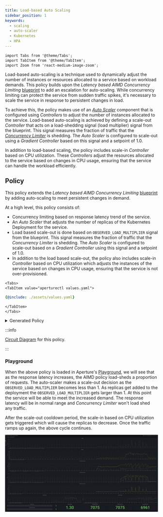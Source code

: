 ```yaml
---
title: Load-based Auto Scaling
sidebar_position: 1
keywords:
  - scaling
  - auto-scaler
  - Kubernetes
  - HPA
---
```


```mdx-code-block
import Tabs from '@theme/Tabs';
import TabItem from '@theme/TabItem';
import Zoom from 'react-medium-image-zoom';
```

Load-based auto-scaling is a technique used to dynamically adjust the number of
instances or resources allocated to a service based on workload demands. This
policy builds upon the _Latency based AIMD Concurrency Limiting_
[blueprint](reference/policies/bundled-blueprints/policies/latency-aimd-concurrency-limiting.md)
to add an escalation for auto-scaling. While concurrency limiting can protect
the service from sudden traffic spikes, it's necessary to scale the service in
response to persistent changes in load.

To achieve this, the policy makes use of an
[_Auto Scaler_](concepts/auto-scale/components/auto-scaler.md) component that is
configured using _Controllers_ to adjust the number of instances allocated to
the service. Load-based auto-scaling is achieved by defining a scale-out
_Controller_ that acts on a load-shedding signal (load multiplier) signal from
the blueprint. This signal measures the fraction of traffic that the
[_Concurrency Limiter_](concepts/flow-control/components/concurrency-limiter.md)
is shedding. The _Auto Scaler_ is configured to scale-out using a _Gradient
Controller_ based on this signal and a setpoint of 1.0.

In addition to load-based scaling, the policy includes scale-in _Controller_
based on CPU utilization. These _Controllers_ adjust the resources allocated to
the service based on changes in CPU usage, ensuring that the service can handle
the workload efficiently.

## Policy

This policy extends the _Latency based AIMD Concurrency Limiting_
[blueprint](reference/policies/bundled-blueprints/policies/latency-aimd-concurrency-limiting.md)
by adding auto-scaling to meet persistent changes in demand.

At a high level, this policy consists of:

- Concurrency limiting based on response latency trend of the service.
- An _Auto Scaler_ that adjusts the number of replicas of the Kubernetes
  Deployment for the service.
- Load based scale-out is done based on `OBSERVED_LOAD_MULTIPLIER` signal from
  the blueprint. This signal measures the fraction of traffic that the
  _Concurrency Limiter_ is shedding. The _Auto Scaler_ is configured to
  scale-out based on a _Gradient Controller_ using this signal and a setpoint of
  1.0.
- In addition to the load based scale-out, the policy also includes scale-in
  _Controller_ based on CPU utilization which adjusts the instances of the
  service based on changes in CPU usage, ensuring that the service is not
  over-provisioned.

```mdx-code-block
<Tabs>
<TabItem value="aperturectl values.yaml">
```

```yaml
{@include: ./assets/values.yaml}
```

```mdx-code-block
</TabItem>
</Tabs>
```

<details><summary>Generated Policy</summary>
<p>

```yaml
{@include: ./assets/load-based-auto-scale.yaml}
```

</p>
</details>

:::info

[Circuit Diagram](./assets/load-based-auto-scale.mmd.svg) for this policy.

:::

### Playground

When the above policy is loaded in Aperture's
[Playground](/get-started/playground/playground.md), we will see that as the
response latency increases, the AIMD policy load-sheds a proportion of requests.
The auto-scaler makes a scale-out decision as the `OBSERVED_LOAD_MULTIPLIER`
becomes less than 1. As replicas get added to the deployment the
`OBSERVED_LOAD_MULTIPLIER` gets larger than 1. At this point the service will be
able to meet the increased demand. The response latency will be in normal range
and _Concurrency Limiter_ won't load shed any traffic.

After the scale-out cooldown period, the scale-in based on CPU utilization gets
triggered which will cause the replicas to decrease. Once the traffic ramps up
again, the above cycle continues.

<Zoom>

![Auto-Scale](./assets/auto-scale-playground.png)

</Zoom>
